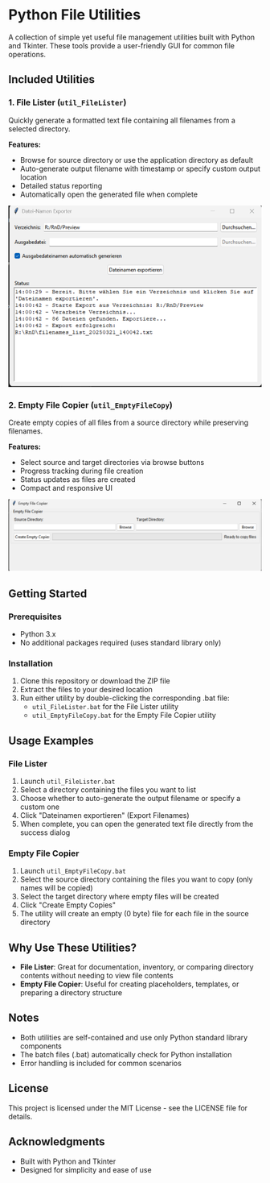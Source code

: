 # Python File Utilities

A collection of simple yet useful file management utilities built with Python and Tkinter. These tools provide a user-friendly GUI for common file operations.

## Included Utilities

### 1. File Lister (`util_FileLister`)

Quickly generate a formatted text file containing all filenames from a selected directory.

**Features:**
- Browse for source directory or use the application directory as default
- Auto-generate output filename with timestamp or specify custom output location
- Detailed status reporting
- Automatically open the generated file when complete

![File Lister Screenshot](screenshots/file_lister_screenshot.png)

### 2. Empty File Copier (`util_EmptyFileCopy`)

Create empty copies of all files from a source directory while preserving filenames.

**Features:**
- Select source and target directories via browse buttons
- Progress tracking during file creation
- Status updates as files are created
- Compact and responsive UI

![Empty File Copier Screenshot](screenshots/empty_file_copier_screenshot.png)

## Getting Started

### Prerequisites

- Python 3.x
- No additional packages required (uses standard library only)

### Installation

1. Clone this repository or download the ZIP file
2. Extract the files to your desired location
3. Run either utility by double-clicking the corresponding .bat file:
   - `util_FileLister.bat` for the File Lister utility
   - `util_EmptyFileCopy.bat` for the Empty File Copier utility

## Usage Examples

### File Lister

1. Launch `util_FileLister.bat`
2. Select a directory containing the files you want to list
3. Choose whether to auto-generate the output filename or specify a custom one
4. Click "Dateinamen exportieren" (Export Filenames)
5. When complete, you can open the generated text file directly from the success dialog

### Empty File Copier

1. Launch `util_EmptyFileCopy.bat`
2. Select the source directory containing the files you want to copy (only names will be copied)
3. Select the target directory where empty files will be created
4. Click "Create Empty Copies"
5. The utility will create an empty (0 byte) file for each file in the source directory

## Why Use These Utilities?

- **File Lister**: Great for documentation, inventory, or comparing directory contents without needing to view file contents
- **Empty File Copier**: Useful for creating placeholders, templates, or preparing a directory structure

## Notes

- Both utilities are self-contained and use only Python standard library components
- The batch files (.bat) automatically check for Python installation
- Error handling is included for common scenarios

## License

This project is licensed under the MIT License - see the LICENSE file for details.

## Acknowledgments

- Built with Python and Tkinter
- Designed for simplicity and ease of use
